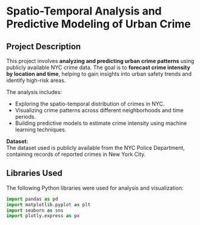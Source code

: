 # Spatio-Temporal Analysis and Predictive Modeling of Urban Crime

## Project Description
This project involves **analyzing and predicting urban crime patterns** using publicly available NYC crime data. The goal is to **forecast crime intensity by location and time**, helping to gain insights into urban safety trends and identify high-risk areas.

The analysis includes:  
- Exploring the spatio-temporal distribution of crimes in NYC.  
- Visualizing crime patterns across different neighborhoods and time periods.  
- Building predictive models to estimate crime intensity using machine learning techniques.  

**Dataset:**  
The dataset used is publicly available from the NYC Police Department, containing records of reported crimes in New York City. 

## Libraries Used
The following Python libraries were used for analysis and visualization:  
```python
import pandas as pd
import matplotlib.pyplot as plt
import seaborn as sns
import plotly.express as px
